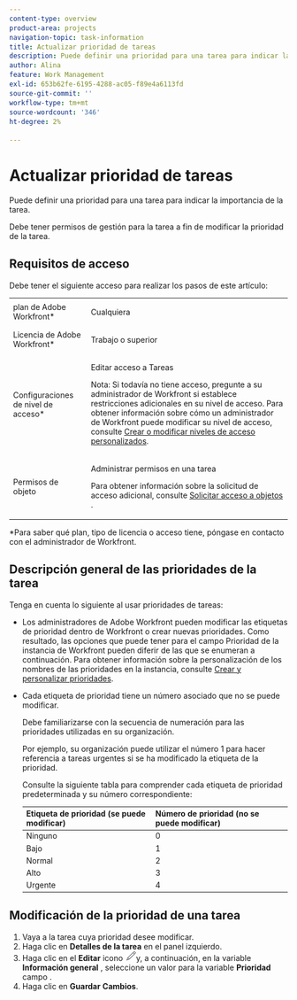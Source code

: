 ```yaml
---
content-type: overview
product-area: projects
navigation-topic: task-information
title: Actualizar prioridad de tareas
description: Puede definir una prioridad para una tarea para indicar la importancia de la tarea.
author: Alina
feature: Work Management
exl-id: 653b62fe-6195-4288-ac05-f89e4a6113fd
source-git-commit: ''
workflow-type: tm+mt
source-wordcount: '346'
ht-degree: 2%

---
```


# Actualizar prioridad de tareas

Puede definir una prioridad para una tarea para indicar la importancia de la tarea.

Debe tener permisos de gestión para la tarea a fin de modificar la prioridad de la tarea.

## Requisitos de acceso

Debe tener el siguiente acceso para realizar los pasos de este artículo:

<table style="table-layout:auto"> 
 <col> 
 <col> 
 <tbody> 
  <tr> 
   <td role="rowheader">plan de Adobe Workfront*</td> 
   <td> <p>Cualquiera</p> </td> 
  </tr> 
  <tr> 
   <td role="rowheader">Licencia de Adobe Workfront*</td> 
   <td> <p>Trabajo o superior</p> </td> 
  </tr> 
  <tr> 
   <td role="rowheader">Configuraciones de nivel de acceso*</td> 
   <td> <p>Editar acceso a Tareas</p> <p>Nota: Si todavía no tiene acceso, pregunte a su administrador de Workfront si establece restricciones adicionales en su nivel de acceso. Para obtener información sobre cómo un administrador de Workfront puede modificar su nivel de acceso, consulte <a href="../../../administration-and-setup/add-users/configure-and-grant-access/create-modify-access-levels.md" class="MCXref xref">Crear o modificar niveles de acceso personalizados</a>.</p> </td> 
  </tr> 
  <tr> 
   <td role="rowheader">Permisos de objeto</td> 
   <td> <p>Administrar permisos en una tarea</p> <p>Para obtener información sobre la solicitud de acceso adicional, consulte <a href="../../../workfront-basics/grant-and-request-access-to-objects/request-access.md" class="MCXref xref">Solicitar acceso a objetos </a>.</p> </td> 
  </tr> 
 </tbody> 
</table>

&#42;Para saber qué plan, tipo de licencia o acceso tiene, póngase en contacto con el administrador de Workfront.

## Descripción general de las prioridades de la tarea

Tenga en cuenta lo siguiente al usar prioridades de tareas:

* Los administradores de Adobe Workfront pueden modificar las etiquetas de prioridad dentro de Workfront o crear nuevas prioridades. Como resultado, las opciones que puede tener para el campo Prioridad de la instancia de Workfront pueden diferir de las que se enumeran a continuación. Para obtener información sobre la personalización de los nombres de las prioridades en la instancia, consulte [Crear y personalizar prioridades](../../../administration-and-setup/customize-workfront/creating-custom-status-and-priority-labels/create-customize-priorities.md).
* Cada etiqueta de prioridad tiene un número asociado que no se puede modificar.

   Debe familiarizarse con la secuencia de numeración para las prioridades utilizadas en su organización.

   Por ejemplo, su organización puede utilizar el número 1 para hacer referencia a tareas urgentes si se ha modificado la etiqueta de la prioridad.

   Consulte la siguiente tabla para comprender cada etiqueta de prioridad predeterminada y su número correspondiente:

   | **Etiqueta de prioridad (se puede modificar)** | **Número de prioridad (no se puede modificar)** |
   |---|---|
   | Ninguno | 0 |
   | Bajo | 1 |
   | Normal | 2 |
   | Alto | 3 |
   | Urgente | 4 |



## Modificación de la prioridad de una tarea

1. Vaya a la tarea cuya prioridad desee modificar.
1. Haga clic en **Detalles de la tarea** en el panel izquierdo.
1. Haga clic en el **Editar** icono ![](assets/qs-edit-icon.png)y, a continuación, en la variable **Información general** , seleccione un valor para la variable **Prioridad** campo .
1. Haga clic en **Guardar** **Cambios**.
